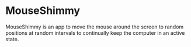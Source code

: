 # MouseShimmy
 MouseShimmy is an app to move the mouse around the screen to random positions at random intervals to continually keep the computer in an active state.
